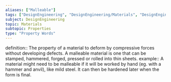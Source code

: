 ```yaml
---
aliases: ["Malleable"]
tags: ["DesignEngineering", "DesignEngineering/Materials", "DesignEngineering/Materials/Properties", "DesignEngineering/Materials/Properties/PropertyWords"]
subject: DesignEngineering
topic: Materials
subtopic: Properties
type: "Property Words"
---
```


definition:: The property of a material to deform by compressive forces without developing defects. A malleable material is one that can be stamped, hammered, forged, pressed or rolled into thin sheets.
example:: A material might need to be malleable if it will be worked by hand (eg. with a hammer and anvil), like mild steel. It can then be hardened later when the form is final.